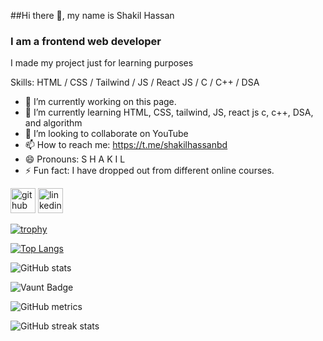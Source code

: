 ##Hi there 👋, my name is Shakil Hassan
### I am a frontend web developer
I made my project just for learning purposes

Skills: HTML / CSS / Tailwind / JS / React JS / C / C++ / DSA 

- 🔭 I’m currently working on this page. 
- 🌱 I’m currently learning HTML, CSS, tailwind, JS, react js c, c++, DSA, and algorithm 
- 👯 I’m looking to collaborate on YouTube 
- 📫 How to reach me: https://t.me/shakilhassanbd 
- 😄 Pronouns: S H A K I L 
- ⚡ Fun fact: I have dropped out from different online courses.


[<img src='https://cdn.jsdelivr.net/npm/simple-icons@3.0.1/icons/github.svg' alt='github' height='40'>](https://github.com/shakilhassanBD)  [<img src='https://cdn.jsdelivr.net/npm/simple-icons@3.0.1/icons/linkedin.svg' alt='linkedin' height='40'>](https://www.linkedin.com/in/shakilhassan2k3/)  

[![trophy](https://github-profile-trophy.vercel.app/?username=shakilhassanBD)](https://github.com/ryo-ma/github-profile-trophy)

[![Top Langs](https://github-readme-stats.vercel.app/api/top-langs/?username=shakilhassanBD)](https://github.com/anuraghazra/github-readme-stats)

![GitHub stats](https://github-readme-stats.vercel.app/api?username=shakilhassanBD&show_icons=true)  

![Vaunt Badge](https://api.vaunt.dev/v1/github/entities/shakilhassanBD/contributions?format=svg&private=false)  

![GitHub metrics](https://metrics.lecoq.io/shakilhassanBD)  

![GitHub streak stats](https://streak-stats.demolab.com/?user=shakilhassanBD)  

